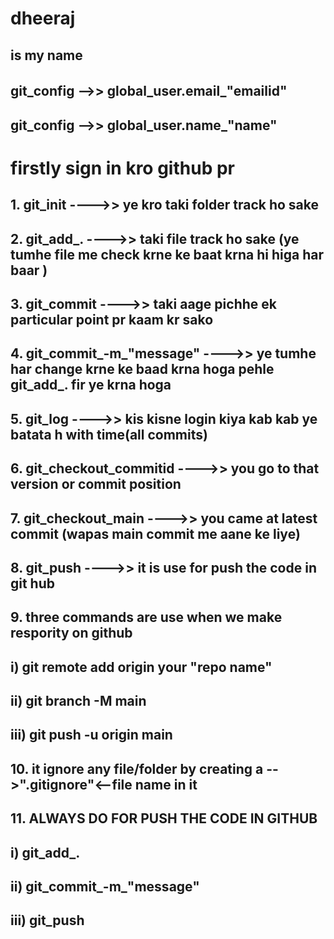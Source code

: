 # dheeraj
## is my name
###### ###########################################################################################################################################
## git_config -->> global_user.email_"emailid"
## git_config -->> global_user.name_"name"
###### ###########################################################################################################################################
# firstly sign in kro github pr
## 1. git_init                ---->> ye kro taki folder track ho sake

## 2. git_add_.               ---->> taki file track ho sake (ye tumhe file me check krne ke baat krna hi higa har baar )

## 3. git_commit              ---->> taki aage pichhe ek particular point pr kaam kr sako

## 4. git_commit_-m_"message" ---->> ye tumhe har change krne ke baad krna hoga pehle git_add_. fir ye krna hoga 

## 5. git_log                 ---->> kis kisne login kiya kab kab ye batata h with time(all commits)

## 6. git_checkout_commitid ---->> you go to that version or commit position

## 7. git_checkout_main ---->> you came at latest commit (wapas main commit me aane ke liye)

## 8. git_push ---->> it is use for push the code in git hub

## 9. three commands are use when we make respority on github

## i)    git remote add origin your "repo name"
## ii)   git branch -M main
## iii)  git push -u origin main

## 10. it ignore any file/folder by creating a -->".gitignore"<--file name in it

## 11. ALWAYS DO FOR PUSH THE CODE IN GITHUB

## i)    git_add_.
## ii)   git_commit_-m_"message"
## iii)  git_push